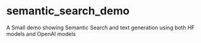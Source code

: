 # semantic_search_demo
A Small demo showing Semantic Search and text generation using both HF models and OpenAI models
